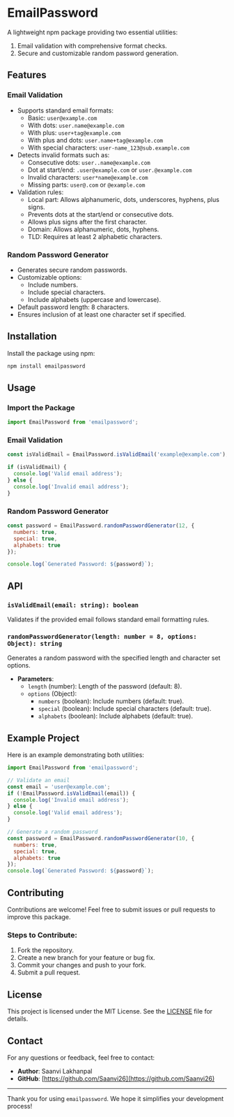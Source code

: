 # EmailPassword

A lightweight npm package providing two essential utilities:
1. Email validation with comprehensive format checks.
2. Secure and customizable random password generation.

## Features

### Email Validation
- Supports standard email formats:
  - Basic: `user@example.com`
  - With dots: `user.name@example.com`
  - With plus: `user+tag@example.com`
  - With plus and dots: `user.name+tag@example.com`
  - With special characters: `user-name_123@sub.example.com`
- Detects invalid formats such as:
  - Consecutive dots: `user..name@example.com`
  - Dot at start/end: `.user@example.com` or `user.@example.com`
  - Invalid characters: `user*name@example.com`
  - Missing parts: `user@.com` or `@example.com`
- Validation rules:
  - Local part: Allows alphanumeric, dots, underscores, hyphens, plus signs.
  - Prevents dots at the start/end or consecutive dots.
  - Allows plus signs after the first character.
  - Domain: Allows alphanumeric, dots, hyphens.
  - TLD: Requires at least 2 alphabetic characters.

### Random Password Generator
- Generates secure random passwords.
- Customizable options:
  - Include numbers.
  - Include special characters.
  - Include alphabets (uppercase and lowercase).
- Default password length: 8 characters.
- Ensures inclusion of at least one character set if specified.

## Installation

Install the package using npm:

```bash
npm install emailpassword
```

## Usage

### Import the Package

```javascript
import EmailPassword from 'emailpassword';
```

### Email Validation

```javascript
const isValidEmail = EmailPassword.isValidEmail('example@example.com');

if (isValidEmail) {
  console.log('Valid email address');
} else {
  console.log('Invalid email address');
}
```

### Random Password Generator

```javascript
const password = EmailPassword.randomPasswordGenerator(12, {
  numbers: true,
  special: true,
  alphabets: true
});

console.log(`Generated Password: ${password}`);
```

## API

### `isValidEmail(email: string): boolean`
Validates if the provided email follows standard email formatting rules.

### `randomPasswordGenerator(length: number = 8, options: Object): string`
Generates a random password with the specified length and character set options.

- **Parameters**:
  - `length` (number): Length of the password (default: 8).
  - `options` (Object):
    - `numbers` (boolean): Include numbers (default: true).
    - `special` (boolean): Include special characters (default: true).
    - `alphabets` (boolean): Include alphabets (default: true).

## Example Project

Here is an example demonstrating both utilities:

```javascript
import EmailPassword from 'emailpassword';

// Validate an email
const email = 'user@example.com';
if (!EmailPassword.isValidEmail(email)) {
  console.log('Invalid email address');
} else {
  console.log('Valid email address');
}

// Generate a random password
const password = EmailPassword.randomPasswordGenerator(10, {
  numbers: true,
  special: true,
  alphabets: true
});
console.log(`Generated Password: ${password}`);
```

## Contributing

Contributions are welcome! Feel free to submit issues or pull requests to improve this package.

### Steps to Contribute:
1. Fork the repository.
2. Create a new branch for your feature or bug fix.
3. Commit your changes and push to your fork.
4. Submit a pull request.

## License

This project is licensed under the MIT License. See the [LICENSE](LICENSE) file for details.

## Contact

For any questions or feedback, feel free to contact:

- **Author**: Saanvi Lakhanpal
- **GitHub**: [https://github.com/Saanvi26](https://github.com/Saanvi26)

---

Thank you for using `emailpassword`. We hope it simplifies your development process!
